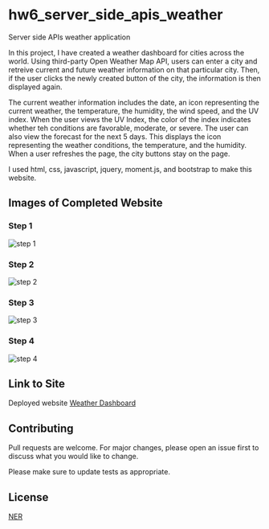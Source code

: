 # hw6_server_side_apis_weather
Server side APIs weather application 

In this project, I have created a weather dashboard for cities across the world. Using third-party Open Weather Map API, users can enter a city and retreive current and future weather information on that particular city. Then, if the user clicks the newly created button of the city, the information is then displayed again. 

The current weather information includes the date, an icon representing the current weather, the temperature, the humidity, the wind speed, and the UV index. When the user views the UV Index, the color of the index indicates whether teh conditions are favorable, moderate, or severe. The user can also view the forecast for the next 5 days. This displays the icon representing the weather conditions, the temperature, and the humidity. When a user refreshes the page, the city buttons stay on the page. 

I used html, css, javascript, jquery, moment.js, and bootstrap to make this website. 


## Images of Completed Website 

### Step 1

![step 1]()

### Step 2

![step 2]()

### Step 3

![step 3]()

### Step 4

![step 4]()

## Link to Site

Deployed website [Weather Dashboard]()

## Contributing
Pull requests are welcome. For major changes, please open an issue first to discuss what you would like to change.

Please make sure to update tests as appropriate.

## License
[NER](https://choosealicense.com/licenses/mit/)